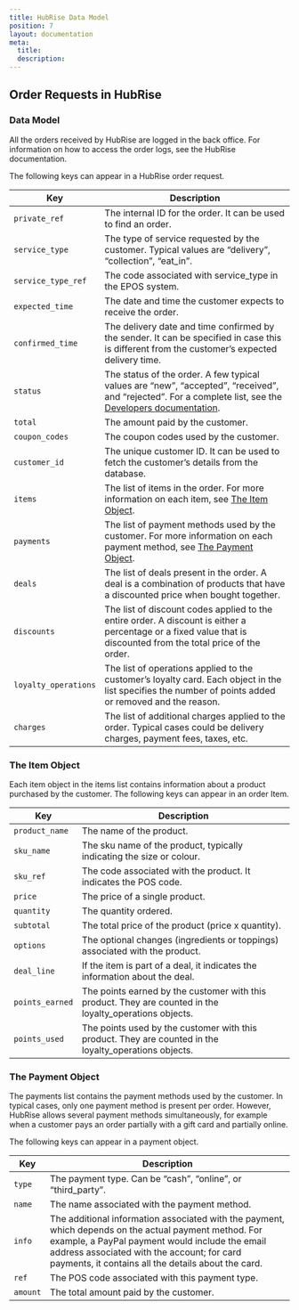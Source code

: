 ```yaml
---
title: HubRise Data Model
position: 7
layout: documentation
meta:
  title:
  description:
---
```


## Order Requests in HubRise

### Data Model

All the orders received by HubRise are logged in the back office. For information on how to access the order logs, see the HubRise documentation. 

The following keys can appear in a HubRise order request. 

| Key                  | Description                                                                                                                                                      |
|----------------------|------------------------------------------------------------------------------------------------------------------------------------------------------------------|
| `private_ref`        | The internal ID for the order. It can be used to find an order.                                                                                                  |
| `service_type`       | The type of service requested by the customer. Typical values are “delivery”, “collection”, “eat_in”.                                                            |
| `service_type_ref`   | The code associated with service_type in the EPOS system.                                                                                                        |
| `expected_time`      | The date and time the customer expects to receive the order.                                                                                                     |
| `confirmed_time`     | The delivery date and time confirmed by the sender. It can be specified in case this is different from the customer’s expected delivery time.                    |
| `status`             | The status of the order. A few typical values are “new”, “accepted”, “received”, and “rejected”. For a complete list, see the [Developers documentation](/developers/api/order-management/#order-status).          |
| `total`              | The amount paid by the customer.                                                                                                                                 |
| `coupon_codes`       | The coupon codes used by the customer.                                                                                                                           |
| `customer_id`        | The unique customer ID. It can be used to fetch the customer’s details from the database.                                                                        |
| `items`              | The list of items in the order. For more information on each item, see [The Item Object](/docs/hubrise-logs/hubrise-data-model#the-item-object).                                                                          |
| `payments`           | The list of payment methods used by the customer. For more information on each payment method, see [The Payment Object](/docs/hubrise-logs/hubrise-data-model#the-payment-object).                                           |
| `deals`              | The list of deals present in the order. A deal is a combination of products that have a discounted price when bought together.                                   |
| `discounts`          | The list of discount codes applied to the entire order. A discount is either a percentage or a fixed value that is discounted from the total price of the order. |
| `loyalty_operations` | The list of operations applied to the customer’s loyalty card. Each object in the list specifies the number of points added or removed and the reason.           |
| `charges`            | The list of additional charges applied to the order. Typical cases could be delivery charges, payment fees, taxes, etc.                                          |

### The Item Object

Each item object in the items list contains information about a product purchased by the customer. The following keys can appear in an order Item.

| Key             | Description                                                                                              |
|-----------------|----------------------------------------------------------------------------------------------------------|
| `product_name`  | The name of the product.                                                                                 |
| `sku_name`      | The sku name of the product, typically indicating the size or colour.                                    |
| `sku_ref`       | The code associated with the product. It indicates the POS code.                                         |
| `price`         | The price of a single product.                                                                           |
| `quantity`      | The quantity ordered.                                                                                    |
| `subtotal`      | The total price of the product (price x quantity).                                                       |
| `options`       | The optional changes (ingredients or toppings) associated with the product.                              |
| `deal_line`     | If the item is part of a deal, it indicates the information about the deal.                              |
| `points_earned` | The points earned by the customer with this product. They are counted in the loyalty_operations objects. |
| `points_used`   | The points used by the customer with this product. They are counted in the loyalty_operations objects.   |


### The Payment Object

The payments list contains the payment methods used by the customer. In typical cases, only one payment method is present per order. However,  HubRise allows several payment methods simultaneously, for example when a customer pays an order partially with a gift card and partially online.

The following keys can appear in a payment object.

| Key      | Description                                                                                                                                                                                                                                                   |
|----------|---------------------------------------------------------------------------------------------------------------------------------------------------------------------------------------------------------------------------------------------------------------|
| `type`   | The payment type. Can be “cash”, “online”, or “third_party”.                                                                                                                                                                                                    |
| `name`   | The name associated with the payment method.                                                                                                                                                                                                                  |
| `info`   | The additional information associated with the payment, which depends on the actual payment method. For example, a PayPal payment would include the email address associated with the account; for card payments, it contains all the details about the card. |
| `ref`    | The POS code associated with this payment type.                                                                                                                                                                                                               |
| `amount` | The total amount paid by the customer.                                                                                                                                                                                                                        |